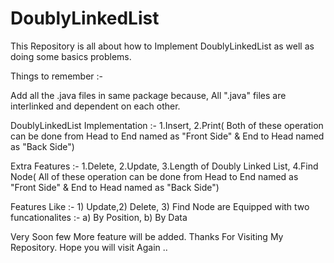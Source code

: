 # DoublyLinkedList

This Repository is all about how to Implement DoublyLinkedList as well as doing some basics problems.

Things to remember :-

Add all the .java files in same package because, All ".java" files are interlinked and dependent on each other.

DoublyLinkedList Implementation :- 1.Insert, 2.Print( Both of these operation can be done from Head to End named as "Front Side" & End to Head named as "Back Side")

Extra Features :- 1.Delete, 2.Update, 3.Length of Doubly Linked List, 4.Find Node( All of these operation can be done from Head to End named as "Front Side" & End to Head named as "Back Side")

Features Like :- 1) Update,2) Delete, 3) Find Node are Equipped with two funcationalites :- a) By Position, b) By Data 

Very Soon few More feature will be added. Thanks For Visiting My Repository. Hope you will visit Again ..
